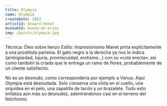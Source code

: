 ```yaml
---
title: Olympia
name: Olympia
createDate: 1863
artistId: douard-monet
museumId: museo-de-orsay
img: /paints/olympia.jpg
---
```

Técnica: Óleo sobre lienzo
Estilo: Impresionismo
Manet pinta explícitamente a una prostituta parisina. El gato negro a la derecha ya nos lo indica (ambigüedad, lujuria, promiscuidad, erotismo…) con su «cola erecta», así como también la criada que le entrega un ramo de flores, probablemente de un cliente satisfecho.

No es un desnudo, como correspondería por ejemplo a Venus. Aquí Olympia está desnudada. Solo conserva una cinta en el cuello, una orquídea en el pelo, una zapatilla de tacón y un brazalete. Todo esto enfatiza aún más su desnudez, adentrándonos casi en el terreno del fetichismo.
